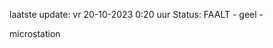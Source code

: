 laatste update: 
vr 20-10-2023  0:20   uur 
Status: FAALT - geel - 
<div class="service Y">microstation</div>